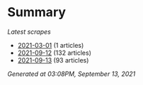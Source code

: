 # Summary
*Latest scrapes*
* [2021-03-01](https://github.com/nuuuwan/news_lk/blob/data/news_lk.2021-03-01.json) (1 articles)
* [2021-09-12](https://github.com/nuuuwan/news_lk/blob/data/news_lk.2021-09-12.json) (132 articles)
* [2021-09-13](https://github.com/nuuuwan/news_lk/blob/data/news_lk.2021-09-13.json) (93 articles)

*Generated at 03:08PM, September 13, 2021*